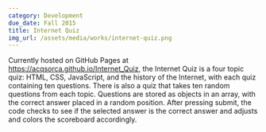 ```yaml
---
category: Development
due_date: Fall 2015
title: Internet Quiz
img_url: /assets/media/works/internet-quiz.png
---
```

Currently hosted on GitHub Pages at <https://acqsorca.github.io/Internet_Quiz>, the Internet Quiz is a four topic quiz: HTML, CSS, JavaScript, and the history of the Internet, with each quiz containing ten questions. There is also a quiz that takes ten random questions from each topic. Questions are stored as objects in an array, with the correct answer placed in a random position. After pressing submit, the code checks to see if the selected answer is the correct answer and adjusts and colors the scoreboard accordingly.
